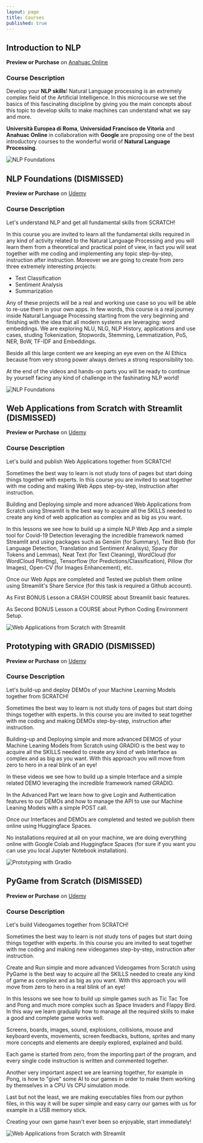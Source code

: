 ```yaml
---
layout: page
title: Courses
published: true
---
```

## Introduction to NLP

**Preview or Purchase** on [Anahuac Online](https://powerlearning.anahuaconline.com/course/nlp)

### Course Description

Develop your **NLP skills**!
Natural Language processing is an extremely complex field of the Artificial Intelligence. In this microcourse we set the basics of this fascinating discipline by giving you the main concepts about this topic to develop skills to make machines can understand what we say and more.

**Università Europea di Roma**, **Universidad Francisco de Vitoria** and **Anahuac Online** in collaboration with **Google** are proposing one of the best introductory courses to the wonderful world of **Natural Language Processing**.

![NLP Foundations]({{site.baseurl}}/img/Introduction_NLP.png)
## NLP Foundations (DISMISSED)

**Preview or Purchase** on [Udemy](https://www.udemy.com/course/nlp-foundations/?referralCode=6489F8EB533372D259F6)

### Course Description

Let's understand NLP and get all fundamental skills from SCRATCH!

In this course you are invited to learn all the fundamental skills required in any kind of activity related to the Natural Language Processing and 
you will learn them from a theoretical and practical point of view, in fact you will seat together with me coding and implementing 
any topic step-by-step, instruction after instruction.
Moreover we are going to create from zero three extremely interesting projects: 

+ Text Classification
+ Sentiment Analysis
+ Summarization

Any of these projects will be a real and working use case so you will be able to re-use them in your own apps.
In few words, this course is a real journey inside Natural Language Processing starting from the very beginning and finishing with the idea that all modern systems are leveraging: word embeddings.
We are exploring NLU, NLG, NLP History, applications and use cases, studing Tokenization, Stopwords, Stemming, Lemmatization, PoS, NER, BoW, TF-IDF and Embeddings.

Beside all this large content we are keeping an eye even on the AI Ethics because from very strong power always derives a strong responsibility too.

At the end of the videos and hands-on parts you will be ready to continue by yourself facing any kind of challenge in the fashinating NLP world!

![NLP Foundations]({{site.baseurl}}/img/NLPFoundations.png)

## Web Applications from Scratch with Streamlit (DISMISSED)

**Preview or Purchase** on [Udemy](https://www.udemy.com/course/web-app-from-scratch-with-streamlit/?referralCode=43AEE09132D5280DB57A)

### Course Description

Let's build and publish Web Applications together from SCRATCH!

Sometimes the best way to learn is not study tons of pages but start doing things together with experts. In this course you are invited to seat together with me coding and making Web Apps step-by-step, instruction after instruction.

Building and Deploying simple and more advanced Web Applications from Scratch using Streamlit is the best way to acquire all the SKILLS needed to create any kind of web application as complex and as big as you want.

In this lessons we see how to build up a simple NLP Web App and a simple tool for Covid-19 Detection leveraging the incredible framework named Streamlit and using packages such as Gensim (for Summary), Text Blob (for Language Detection, Translation and Sentiment Analisys), Spacy (for Tokens and Lemmas), Neat Text (for Text Cleaning), WordCloud (for WordCloud Plotting), Tensorflow (for Predictions/Classification), Pillow (for Images), Open-CV (for Images Enhancement), etc.

Once our Web Apps are completed and Tested we publish them online using Streamlit's Share Service (for this task is required a Github account).

As First BONUS Lesson a CRASH COURSE about Streamlit basic features.

As Second BONUS Lesson a COURSE about Python Coding Environment Setup.

![Web Applications from Scratch with Streamlit]({{site.baseurl}}/img/webapp.jpg)

## Prototyping with GRADIO (DISMISSED)

**Preview or Purchase** on [Udemy](https://www.udemy.com/course/prototyping-with-gradio/?referralCode=F7A951C3B9324D8D9)

### Course Description

Let's build-up and deploy DEMOs of your Machine Learning Models together from SCRATCH!

Sometimes the best way to learn is not study tons of pages but start doing things together with experts. In this course you are invited to seat together with me coding and making DEMOs step-by-step, instruction after instruction.

Building-up and Deploying simple and more advanced DEMOS of your Machine Leaning Models from Scratch using GRADIO is the best way to acquire all the SKILLS needed to create any kind of web Interface as complex and as big as you want. With this approach you will move from zero to hero in a real blink of an eye!

In these videos we see how to build up a simple Interface and a simple related DEMO leveraging the incredible framework named GRADIO.

In the Advanced Part we learn how to give Login and Authentication features to our DEMOs and how to manage the API to use our Machine Leaning Models with a simple POST call.

Once our Interfaces and DEMOs are completed and tested we publish them online using Huggingface Spaces.

No installations required at all on your machine, we are doing everything online with Google Colab and Huggingface Spaces (for sure if you want you can use you local Jupyter Notebook installation).

![Prototyping with Gradio]({{site.baseurl}}/img/gradio.jpg)


## PyGame from Scratch (DISMISSED)

**Preview or Purchase** on [Udemy](https://www.udemy.com/course/pygame-from-scratch/?referralCode=8BEC1785E2DEA1924D27)

### Course Description

Let's build  Videogames together from SCRATCH!

Sometimes the best way to learn is not study tons of pages but start doing things together with experts. In this course you are invited to seat together with me coding and making new videogames step-by-step, instruction after instruction.

Create and Run simple and more advanced Videogames from Scratch using PyGame is the best way to acquire all the SKILLS needed to create any kind of game as complex and as big as you want. With this approach you will move from zero to hero in a real blink of an eye!

In this lessons we see how to build up simple games such as Tic Tac Toe and Pong and much more complex such as Space Invaders and Flappy Bird. In this way we learn gradually how to manage all the required skills to make a good and complete game works well.

Screens, boards, images, sound, explosions, collisions, mouse and keyboard events, movements, screen feedbacks, buttons, sprites and many more concepts and elements are deeply explored, explained and build.

Each game is started from zero, from the importing part of the program, and every single code instruction is written and commented together.

Another very important aspect we are learning together, for example in Pong, is how to "give" some AI to our games in order to make them working by themselves in a CPU Vs CPU simulation mode.

Last but not the least, we are making executables files from our python files, in this way it will be super simple and easy carry our games with us for example in a USB memory stick.

Creating your own game hasn't ever been so enjoyable, start immediately!

![Web Applications from Scratch with Streamlit]({{site.baseurl}}/img/landing_page.png)
